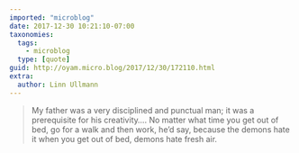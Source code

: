 ```yaml
---
imported: "microblog"
date: 2017-12-30 10:21:10-07:00
taxonomies:
  tags:
    - microblog
  type: [quote]
guid: http://oyam.micro.blog/2017/12/30/172110.html
extra:
  author: Linn Ullmann
---
```

> My father was a very disciplined and punctual man; it was a prerequisite for his creativity…. No matter what time you get out of bed, go for a walk and then work, he’d say, because the demons hate it when you get out of bed, demons hate fresh air.
